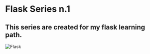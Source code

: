 # Flask Series n.1

## This series are created for my flask learning path.

![Flask](https://sourcedexter.com/wp-content/uploads/2017/09/flask-python.png)
